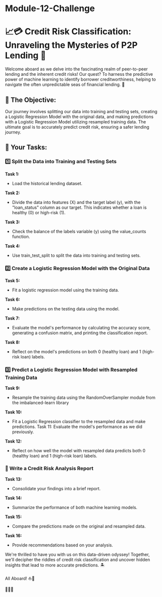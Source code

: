 # Module-12-Challenge

# 📈💳 Credit Risk Classification: Unraveling the Mysteries of P2P Lending 🚀
Welcome aboard as we delve into the fascinating realm of peer-to-peer lending and the inherent credit risks! Our quest? To harness the predictive power of machine learning to identify borrower creditworthiness, helping to navigate the often unpredictable seas of financial lending. 🌊

## 🎯 The Objective:
Our journey involves splitting our data into training and testing sets, creating a Logistic Regression Model with the original data, and making predictions with a Logistic Regression Model utilizing resampled training data. The ultimate goal is to accurately predict credit risk, ensuring a safer lending journey.

## 📝 Your Tasks:
### 1️⃣ Split the Data into Training and Testing Sets
**Task 1:** 
- Load the historical lending dataset.

**Task 2:** 
- Divide the data into features (X) and the target label (y), with the "loan_status" column as our target. This indicates whether a loan is healthy (0) or high-risk (1).
  
**Task 3:** 
- Check the balance of the labels variable (y) using the value_counts function.
  
**Task 4:** 
- Use train_test_split to split the data into training and testing sets.

### 2️⃣ Create a Logistic Regression Model with the Original Data
**Task 5:** 
- Fit a logistic regression model using the training data.
  
**Task 6:** 
- Make predictions on the testing data using the model.
  
**Task 7:** 
- Evaluate the model's performance by calculating the accuracy score, generating a confusion matrix, and printing the classification report.
  
**Task 8:** 
- Reflect on the model's predictions on both 0 (healthy loan) and 1 (high-risk loan) labels.
### 3️⃣ Predict a Logistic Regression Model with Resampled Training Data
**Task 9:** 
- Resample the training data using the RandomOverSampler module from the imbalanced-learn library
  
**Task 10:** 
- Fit a Logistic Regression classifier to the resampled data and make predictions.
Task 11: Evaluate the model's performance as we did previously.

**Task 12:** 
- Reflect on how well the model with resampled data predicts both 0 (healthy loan) and 1 (high-risk loan) labels.
### 📄 Write a Credit Risk Analysis Report
**Task 13:** 
- Consolidate your findings into a brief report.
  
**Task 14:** 
- Summarize the performance of both machine learning models.

**Task 15:** 
- Compare the predictions made on the original and resampled data.

**Task 16:** 
- Provide recommendations based on your analysis.


We're thrilled to have you with us on this data-driven odyssey! Together, we'll decipher the riddles of credit risk classification and uncover hidden insights that lead to more accurate predictions. 🏝️

All Aboard! ⛵️🌅

🎉🚀🤖